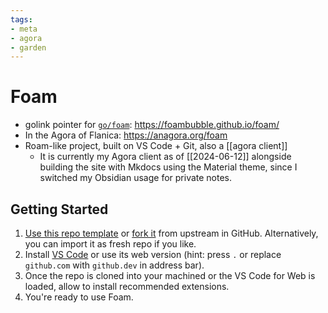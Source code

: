 ```yaml
---
tags:
- meta
- agora
- garden
---
```


# Foam

* golink pointer for [`go/foam`](https://go.andreijiroh.xyz/foam): <https://foambubble.github.io/foam/>
* In the Agora of Flanica: <https://anagora.org/foam>
* Roam-like project, built on VS Code + Git, also a [[agora client]]
    * It is currently my Agora client as of [[2024-06-12]] alongside building the site with Mkdocs using the Material theme, since I switched my Obsidian usage for private notes.

## Getting Started

1. [Use this repo template][use-template] or [fork it][fork] from upstream in GitHub.
Alternatively, you can import it as fresh repo if you like.
2. Install [VS Code](https://code.visualstudio.com/install) or use its web version (hint: press `.` or replace `github.com` with `github.dev` in address bar).
3. Once the repo is cloned into your machined or the VS Code for Web is loaded,
allow to install recommended extensions.
4. You're ready to use Foam.

[use-template]: https://github.com/new?template_name=foam-template&template_owner=foambubble
[fork]: https://github.com/foambubble/foam-template/fork
